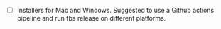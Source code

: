 - [ ] Installers for Mac and Windows. Suggested to use a Github actions pipeline and run fbs release on different platforms.